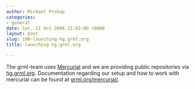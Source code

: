 ```yaml
---
author: Michael Prokop
categories:
- general
date: Sat, 21 Oct 2006 21:02:00 +0000
layout: post
slug: 190-launching-hg.grml.org
title: launching hg.grml.org

---
```

The grml\-team uses [Mercurial](http://www.selenic.com/mercurial/) and we are providing public repositories via [hg.grml.org](http://hg.grml.org/). Documentation regarding our setup and how to work with mercurial can be found at [grml.org/mercurial/](http://grml.org/mercurial/).
